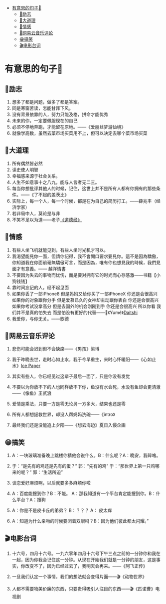 

- [有意思的句子🍊](#有意思的句子)
  - [💪励志](#励志)
  - [🤔大道理](#大道理)
  - [💑情感](#情感)
  - [🎵网易云音乐评论](#网易云音乐评论)
  - [😁搞笑](#搞笑)
  - [🎬电影台词](#电影台词)

# 有意思的句子🍊



## 💪励志

1. 想多了都是问题，做多了都是答案。
2. 同是寒窗苦读，怎能甘拜下风。
3. 没有背景依靠的人，努力只能及格，拼命才能优秀
4. 未来的你，一定要佩服现在的自己
5. 必须不停地奔跑，才能留在原地。——《爱丽丝梦游仙境》
6. 就像学高数，虽然去菜市场买菜用不上，但可以决定去哪个菜市场买菜

## 🤔大道理

1. 所有偶然皆必然
2. 读史使人明智
3. 幸福感来源于社会关系。
4. 人生不如意事十之八九，能与人言者无二三。
5. 每当你想批评其他人的时候，记住，这世上并不是所有人都有你拥有的那些条件。——《了不起的盖茨比》
6. 实际上，每一个人，每一个时候，都是在为自己的简历打工。——薛兆丰（经济学家）
7. 若非局中人，莫论是与非
8. 不笑不足以为道——老子[《道德经》](https://hanyu.baidu.com/shici/detail?pid=0f43c7353d27872ff4248f57ef425e53&from=kg0&highlight=%E4%B8%8D%E7%AC%91%E4%B8%8D%E8%B6%B3%E4%BB%A5%E4%B8%BA%E9%81%93)



## 💑情感

1. 有些人坐飞机就能见到，有些人坐时光机才可以。
2. 我渴望能見你一面，但請你記得，我不會開口要求要見你。這不是因為驕傲，你知道我在你面前毫無驕傲可言，而是因為，唯有你也想見我的時候，我們見面才有意義。—— 越洋情書
3. 不要因为失去的事物而忧伤，而是要对拥有它的时光而心存感激——书籍【小狗钱钱】
4. 靠时间忘记的人，经不起见面
5. 如果你丢了一部iPhone8 但是妈妈又给你买了一部iPhoneX 你还是会很高兴 如果你的对象跟你分手 但是爱慕已久的女神却主动跟你表白 你还是会很高兴 如果你考试没拿高分 但是去国外的机会刚刚到手 你还是会很高兴 所以你看 我们并不是真的怕失去 而是怕没有更好的代替——🎵《Yumé》[Daitshi](orpheus://orpheus/pub/app.html#/m/artist/?id=1156303)
6. 我爱你，与你无关。——歌德



## 🎵网易云音乐评论

1. 悲伤可能会迟到但不会缺席——《男孩》梁博

2. 我于昨晚去世，走时心如止水，我于今早重生，来时心怀暖阳——《心如止水》[Ice Paper](orpheus://orpheus/pub/app.html#/m/artist/?id=12121264)

4. 其实有些人，你已经见过这辈子最后一面了，只是你没有发觉

5. 不要以为你放不下的人也同样放不下你，鱼没有水会死，水没有鱼却会更清澈——《像鱼》王贰浪

6. 爱情是乘法，只要一方是零无论另一方多大，结果也还是零

7. 所有人都想拯救世界，却没人帮妈妈洗碗——《intro》

8. 最终我们还是没能追上夕阳——《想去海边》夏日入侵企画



## 😁搞笑

1. A：一块玻璃准备晚上跳楼你猜他会说什么。B：什么呢？A：晚安，我碎咯。

2. 于：“是先有的鸡还是先有的蛋？” 郭：“先有的鸡” 于：“那世界上第一只鸡哪来的呢？” 郭：“生活所迫”
3. 谈恋爱好麻烦啊，以后就要多多麻烦你啦
4. A：百度能搜到你？B：不能。 A：那我知道有一个平台肯定能搜到你。B：什么平台？A：搜狗
5. A：你是不是皮卡丘的弟弟？ B：？？？ A： 皮太痒
6. A：知道为什么亲吻的时候要闭着双眼吗？B：因为他们彼此都太闪耀。”



## 🎬电影台词

1. 十六号，四月十六号。一九六零年四月十六号下午三点之前的一分钟你和我在一起，因为你我会记住这一分钟。从现在开始我们就是一分钟的朋友，这是事实，你改变不了，因为已经过去了，我明天会再来。——《阿飞正传》

2. 一旦我们认定一个事情，我们的想法就会变得片面——🎬《动物世界》

3. 人都不需要物美价廉的东西，只要贵得吸引人注目的东西——🎬《匹诺曹》电视剧